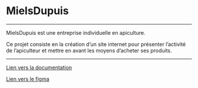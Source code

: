 # MielsDupuis

---

MielsDupuis est une entreprise individuelle en apiculture.

Ce projet consiste en la création d’un site internet pour présenter l’activité de l’apiculteur et mettre en avant les moyens d’acheter ses produits.

---

[Lien vers la documentation](https://hickory-dormouse-c7a.notion.site/MielsDupuis-386cdcba87504649bdf7588d730b374c)

[Lien vers le figma](https://www.figma.com/design/VV4CEC9Zobmnv9kle3b7Gj/Mielsdupuis---SiteWeb?node-id=186-1358&node-type=canvas)
